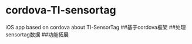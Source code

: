 # cordova-TI-sensortag
iOS app based on cordova about TI-SensorTag
##基于cordova框架
##处理sensortag数据
##功能拓展
